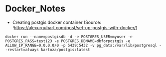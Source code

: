 # Docker_Notes

- Creating postgis docker container (Source: !https://alexurquhart.com/post/set-up-postgis-with-docker/)
```
docker run --name=postgisdb -d -e POSTGRES_USER=myuser -e POSTGRES_PASS=test123 -e POSTGRES_DBNAME=dbforpostgis -e ALLOW_IP_RANGE=0.0.0.0/0 -p 5439:5432 -v pg_data:/var/lib/postgresql --restart=always kartoza/postgis:latest
```
